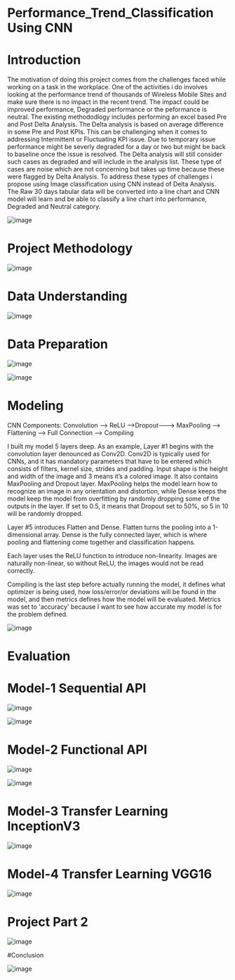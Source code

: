 # Performance_Trend_Classification Using CNN

# Introduction
The motivation of doing this project comes from the challenges faced while working on a task in the workplace. One of the activities i do involves looking at the performance trend of  thousands of Wireless Mobile Sites and make sure there is no  impact in the recent trend. The impact could be improved performance, Degraded performance or the peformance is neutral.
The existing methododlogy includes performing an excel based Pre and Post Delta Analysis. The Delta analysis is based on average difference in some Pre and Post KPIs. This can be challenging when it comes to addressing Intermittent or Fluctuating KPI issue. Due to temporary issue performance might be severly degraded for a day or two but might be back to baseline once the issue is resolved. The Delta analysis will still consider such cases as degraded and will include in the analysis list. These type of cases are noise which are not concerning but takes up time because these were flagged by Delta Analysis. 
To address these types of challenges i propose using Image classification using CNN instead of Delta Analysis. The Raw 30 days tabular data will be converted into a line chart and CNN model will learn and be able to classify a line chart into performance, Degraded and Neutral category.

![image](https://user-images.githubusercontent.com/55108824/156958555-1cef8b9c-98f2-48a7-8007-460193be03e0.png)

# Project Methodology
![image](https://user-images.githubusercontent.com/55108824/156958704-7d4154ca-3f78-4d1d-bf24-fea6b2bef422.png)

# Data Understanding
![image](https://user-images.githubusercontent.com/55108824/156958758-65f72c83-7b21-4458-84db-d27ddf0ca368.png)

# Data Preparation
![image](https://user-images.githubusercontent.com/55108824/156958801-ba55c761-3cf9-4169-aafa-512e36bbea90.png)

![image](https://user-images.githubusercontent.com/55108824/156958834-c9d91e0a-f7ab-4bfe-849b-d8b56e1bf4a7.png)

# Modeling

CNN Components: Convolution --> ReLU -->Dropout---> MaxPooling --> Flattening --> Full Connection --> Compiling

I built my model 5 layers deep. As an example, Layer #1 begins with the convolution layer denounced as Conv2D. Conv2D is typically used for CNNs, and it has mandatory parameters that have to be entered which consists of filters, kernel size, strides and padding. Input shape is the height and width of the image and 3 means it’s a colored image. It also contains MaxPooling and Dropout layer. MaxPooling helps the model learn how to recognize an image in any orientation and distortion, while Dense keeps the model keep the model from overfitting by randomly dropping some of the outputs in the layer. If set to 0.5, it means that Dropout set to 50%, so 5 in 10 will be randomly dropped.

Layer #5 introduces Flatten and Dense. Flatten turns the pooling into a 1-dimensional array. Dense is the fully connected layer, which is where pooling and flattening come together and classification happens.

Each layer uses the ReLU function to introduce non-linearity. Images are naturally non-linear, so without ReLU, the images would not be read correctly.

Compiling is the last step before actually running the model, it defines what optimizer is being used, how loss/error/or deviations will be found in the model, and then metrics defines how the model will be evaluated. Metrics was set to 'accuracy' because I want to see how accurate my model is for the problem defined.

![image](https://user-images.githubusercontent.com/55108824/156958873-dfdbb308-451b-4f81-8982-d04e65de7d48.png)

# Evaluation

# Model-1 Sequential API

![image](https://user-images.githubusercontent.com/55108824/156959971-37170801-1805-49ea-91dd-d0a06557fcbc.png)

![image](https://user-images.githubusercontent.com/55108824/156960012-07b269f8-7fa2-46a0-a404-860a1b4e4066.png)

# Model-2 Functional API

![image](https://user-images.githubusercontent.com/55108824/156960073-3a0667ff-8fa7-4340-bd66-4741e2312b69.png)

![image](https://user-images.githubusercontent.com/55108824/156960146-fa3da740-d669-476c-9821-27c83c12cdf6.png)

# Model-3 Transfer Learning InceptionV3

![image](https://user-images.githubusercontent.com/55108824/156960211-ac0e7871-3794-41e3-b911-ee47ad974f4f.png)

# Model-4 Transfer Learning VGG16

![image](https://user-images.githubusercontent.com/55108824/156960287-d0bce603-1bfc-4031-ba71-7514550342ff.png)

# Project Part 2

![image](https://user-images.githubusercontent.com/55108824/156960446-27cd5bdd-b752-4fad-8539-71db1e75c629.png)


#Conclusion

![image](https://user-images.githubusercontent.com/55108824/156960329-2723567a-9124-45d4-8bf3-b740da868675.png)

